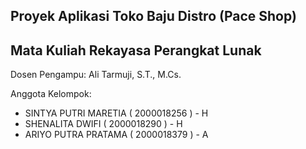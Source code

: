 Proyek Aplikasi Toko Baju Distro (Pace Shop)
-
Mata Kuliah Rekayasa Perangkat Lunak
-
Dosen Pengampu: Ali Tarmuji, S.T., M.Cs.

Anggota Kelompok: 
- SINTYA PUTRI MARETIA	( 2000018256 ) - H
- SHENALITA DWIFI	( 2000018290 ) - H
- ARIYO PUTRA PRATAMA	( 2000018379 ) - A
